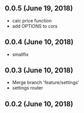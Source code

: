 ## 0.0.5 (June 19, 2018)
  - calc price function
  - add OPTIONS to cors

## 0.0.4 (June 10, 2018)
  - smallfix

## 0.0.3 (June 10, 2018)
  - Merge branch 'feature/settings'
  - settings router

## 0.0.2 (June 10, 2018)



